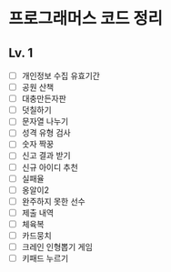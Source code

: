 # 프로그래머스 코드 정리

## Lv. 1
 - [ ] 개인정보 수집 유효기간
 - [ ] 공원 산책
 - [ ] 대충만든자판
 - [ ] 덧칠하기
 - [ ] 문자열 나누기
 - [ ] 성격 유형 검사
 - [ ] 숫자 짝꿍
 - [ ] 신고 결과 받기
 - [ ] 신규 아이디 추천
 - [ ] 실패율
 - [ ] 옹알이2
 - [ ] 완주하지 못한 선수
 - [ ] 제출 내역
 - [ ] 체육복
 - [ ] 카드뭉치
 - [ ] 크레인 인형뽑기 게임
 - [ ] 키패드 누르기